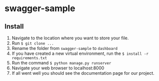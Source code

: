 # swagger-sample

## Install

1. Navigate to the location where you want to store your file.
2. Run ```$ git clone ...```
3. Rename the folder from ```swagger-sample``` to ```dashboard```
4. If you have created a new virtual environment, run the ```$ install -r requirements.txt```
5. Run the command ```$ python manage.py runserver```
6. Navigate your web browser to localhost:8000
7. If all went well you should see the documentation page for our project.
